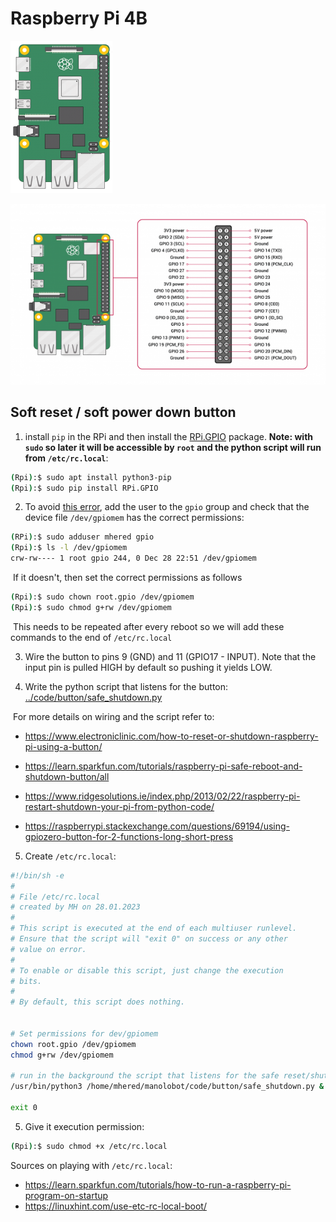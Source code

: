 # Raspberry Pi 4B

![](./assets/images/RPi4B.png)

![](./assets/images/GPIO-diagram-RPi-4.png)

## Soft reset / soft power down button

1. install `pip` in the RPi and then install the [RPi.GPIO](https://pypi.org/project/RPi.GPIO/) package. **Note: with `sudo` so later it will be accessible by `root`  and the python script will run from `/etc/rc.local`**:

```bash
(Rpi):$ sudo apt install python3-pip
(Rpi):$ sudo pip install RPi.GPIO
```

2. To avoid [this error](https://raspberrypi.stackexchange.com/questions/40105/access-gpio-pins-without-root-no-access-to-dev-mem-try-running-as-root), add the user to the `gpio` group and check that the device file `/dev/gpiomem` has the correct permissions:

```bash
(RPi):$ sudo adduser mhered gpio
(Rpi):$ ls -l /dev/gpiomem
crw-rw---- 1 root gpio 244, 0 Dec 28 22:51 /dev/gpiomem
```

​	If it doesn't, then set the correct permissions as follows

```bash
(Rpi):$ sudo chown root.gpio /dev/gpiomem
(Rpi):$ sudo chmod g+rw /dev/gpiomem
```

​	This needs to be repeated after every reboot so we will add these commands to the end of `/etc/rc.local` 

3. Wire the button to pins 9 (GND) and 11 (GPIO17 - INPUT). Note that the input pin is pulled HIGH by default so pushing it yields LOW.

4. Write the python script that listens for the button: [../code/button/safe_shutdown.py](../code/button/safe_shutdown.py)

​	For more details on wiring and the script refer to:

* https://www.electroniclinic.com/how-to-reset-or-shutdown-raspberry-pi-using-a-button/

* https://learn.sparkfun.com/tutorials/raspberry-pi-safe-reboot-and-shutdown-button/all
* https://www.ridgesolutions.ie/index.php/2013/02/22/raspberry-pi-restart-shutdown-your-pi-from-python-code/
* https://raspberrypi.stackexchange.com/questions/69194/using-gpiozero-button-for-2-functions-long-short-press

5. Create `/etc/rc.local`:

```bash
#!/bin/sh -e
#
# File /etc/rc.local
# created by MH on 28.01.2023
#
# This script is executed at the end of each multiuser runlevel.
# Ensure that the script will "exit 0" on success or any other
# value on error.
#
# To enable or disable this script, just change the execution
# bits.
#
# By default, this script does nothing.


# Set permissions for dev/gpiomem
chown root.gpio /dev/gpiomem
chmod g+rw /dev/gpiomem

# run in the background the script that listens for the safe reset/shutdown button
/usr/bin/python3 /home/mhered/manolobot/code/button/safe_shutdown.py &

exit 0
```

5. Give it execution permission:

```bash
(Rpi):$ sudo chmod +x /etc/rc.local
```

Sources on playing with `/etc/rc.local`:

* https://learn.sparkfun.com/tutorials/how-to-run-a-raspberry-pi-program-on-startup 
* https://linuxhint.com/use-etc-rc-local-boot/ 
